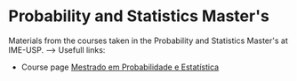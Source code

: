 # Probability and Statistics Master's

Materials from the courses taken in the Probability and Statistics Master's at IME-USP. -->
Usefull links:
- Course page [Mestrado em Probabilidade e Estatística](https://www.ime.usp.br/pos-estatistica/)


```{tableofcontents}
```